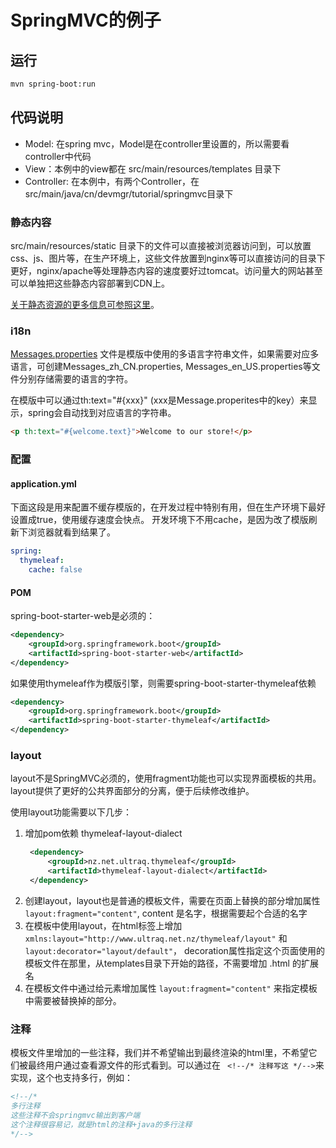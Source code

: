 # SpringMVC的例子

## 运行
```Bash
mvn spring-boot:run
```

## 代码说明
* Model: 在spring mvc，Model是在controller里设置的，所以需要看controller中代码
* View：本例中的view都在 src/main/resources/templates 目录下
* Controller: 在本例中，有两个Controller，在src/main/java/cn/devmgr/tutorial/springmvc目录下

### 静态内容
src/main/resources/static 目录下的文件可以直接被浏览器访问到，可以放置css、js、图片等，在生产环境上，这些文件放置到nginx等可以直接访问的目录下更好，nginx/apache等处理静态内容的速度要好过tomcat。访问量大的网站甚至可以单独把这些静态内容部署到CDN上。

[关于静态资源的更多信息可参照这里](https://github.com/gexiangdong/tutorial/wiki/静态资源)。

### i18n
[Messages.properties](./src/main/resources/Messages.properties) 文件是模版中使用的多语言字符串文件，如果需要对应多语言，可创建Messages_zh_CN.properties, Messages_en_US.properties等文件分别存储需要的语言的字符。

在模版中可以通过th:text="#{xxx}" (xxx是Message.properites中的key）来显示，spring会自动找到对应语言的字符串。
```HTML
<p th:text="#{welcome.text}">Welcome to our store!</p>
```

### 配置

#### application.yml
下面这段是用来配置不缓存模版的，在开发过程中特别有用，但在生产环境下最好设置成true，使用缓存速度会快点。
开发环境下不用cache，是因为改了模版刷新下浏览器就看到结果了。
```yml
spring:
  thymeleaf:
    cache: false
```


#### POM
spring-boot-starter-web是必须的：
```XML
<dependency>
    <groupId>org.springframework.boot</groupId>
    <artifactId>spring-boot-starter-web</artifactId>
</dependency>
```

如果使用thymeleaf作为模版引擎，则需要spring-boot-starter-thymeleaf依赖
```XML
<dependency>
    <groupId>org.springframework.boot</groupId>
    <artifactId>spring-boot-starter-thymeleaf</artifactId>
</dependency>
```



### layout

layout不是SpringMVC必须的，使用fragment功能也可以实现界面模板的共用。layout提供了更好的公共界面部分的分离，便于后续修改维护。

使用layout功能需要以下几步：

1. 增加pom依赖 thymeleaf-layout-dialect 
   ```xml
    <dependency>
        <groupId>nz.net.ultraq.thymeleaf</groupId>
        <artifactId>thymeleaf-layout-dialect</artifactId>
    </dependency>
   ```    
1. 创建layout，layout也是普通的模板文件，需要在页面上替换的部分增加属性 ` layout:fragment="content" `, content 是名字，根据需要起个合适的名字
1. 在模板中使用layout，在html标签上增加 ` xmlns:layout="http://www.ultraq.net.nz/thymeleaf/layout" ` 和 ` layout:decorator="layout/default" `， decoration属性指定这个页面使用的模板文件在那里，从templates目录下开始的路径，不需要增加 .html 的扩展名
1. 在模板文件中通过给元素增加属性 ` layout:fragment="content" ` 来指定模板中需要被替换掉的部分。

### 注释

模板文件里增加的一些注释，我们并不希望输出到最终渲染的html里，不希望它们被最终用户通过查看源文件的形式看到。可以通过在 ` <!--/* 注释写这 */-->`来实现，这个也支持多行，例如：

 ```html
<!--/*
多行注释
这些注释不会springmvc输出到客户端
这个注释很容易记，就是html的注释+java的多行注释
*/-->

```


